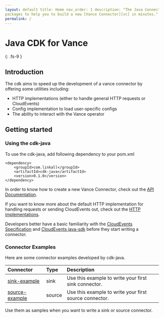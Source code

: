 ```yaml
---
layout: default title: Home nav_order: 1 description: "The Java Connector-Development Kit (CDK) is a collection of Java
packages to help you to build a new [Vance Connector][vc] in minutes."
permalink: /
---
```


# Java CDK for Vance

{: .fs-9 }

## Introduction

The cdk aims to speed up the development of a vance connector by offering some utilities including:

- HTTP implementations (either to handle general HTTP requests or CloudEvents)
- Config implementation to load user-specific configs
- The ability to interact with the Vance operator

## Getting started

### Using the cdk-java

To use the cdk-java, add following dependency to your pom.xml

```
<dependency>
    <groupId>com.linkall</groupId>
    <artifactId>cdk-java</artifactId>
    <version>0.1.0</version>
</dependency>
```

In order to know how to create a new Vance Connector, check out the [API Documentation][api].

If you want to know more about the default HTTP implementation for handling requests or sending CloudEvents out, check
out the
[HTTP implementations][http].

Developers better have a basic familiarity with the [CloudEvents Specification][ce] and [CloudEvents java-sdk][ce-sdk]
before they start writing a connector.

### Connector Examples

Here are some connector examples developed by cdk-java.

| Connector         | Type          | Description |
|:-------------|:------------------|:------|
| [sink-example]    | sink | Use this example to write your first sink connector.  |
| [source-example] | source   | Use this example to write your first source connector. |

Use them as samples when you want to write a sink or source connector.

[vc]: https://github.com/linkall-labs/vance-docs/blob/main/docs/concept.md

[api]: https://linkall-labs.github.io/cdk-java/api.html

[http]: https://linkall-labs.github.io/cdk-java/http.html

[sink-example]: https://github.com/linkall-labs/cdk-java/tree/main/examples/sink-example

[source-example]: https://github.com/linkall-labs/cdk-java/tree/main/examples/source-example

[ce]: https://github.com/cloudevents/spec

[ce-sdk]: https://github.com/cloudevents/sdk-java